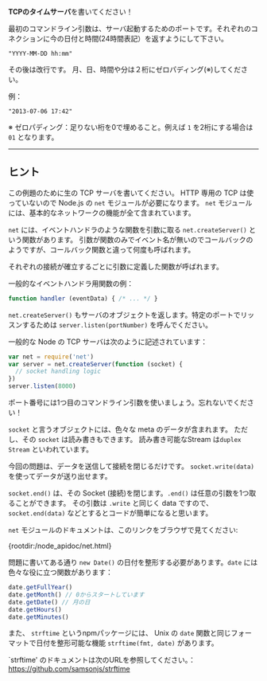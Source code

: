 **TCPのタイムサーバ**を書いてください！

最初のコマンドライン引数は、サーバ起動するためのポートです。それぞれのコネクションに今の日付と時間(24時間表記）を返すようにして下さい。

```
"YYYY-MM-DD hh:mm"
```

その後は改行です。
月、日、時間や分は２桁にゼロパディング(※)してください。

例：

```
"2013-07-06 17:42"
```

※ ゼロパディング：足りない桁を0で埋めること。例えば `1` を2桁にする場合は `01` となります。

----------------------------------------------------------------------
## ヒント

この例題のために生の TCP サーバを書いてください。 HTTP 専用の TCP は使っていないので Node.js の `net` モジュールが必要になります。
`net` モジュールには、基本的なネットワークの機能が全て含まれています。

`net` には、イベントハンドラのような関数を引数に取る `net.createServer()` という関数があります。
引数が関数のみでイベント名が無いのでコールバックのようですが、コールバック関数と違って何度も呼ばれます。

それぞれの接続が確立するごとに引数に定義した関数が呼ばれます。

一般的なイベントハンドラ用関数の例：

```js
function handler (eventData) { /* ... */ }
```

`net.createServer()` もサーバのオブジェクトを返します。特定のポートでリッスンするためは `server.listen(portNumber)` を呼んでください。

一般的な Node の TCP サーバは次のように記述されています：

```js
var net = require('net')
var server = net.createServer(function (socket) {
  // socket handling logic
})
server.listen(8000)
```

ポート番号には1つ目のコマンドライン引数を使いましょう。忘れないでください！

`socket` と言うオブジェクトには、色々な meta のデータが含まれます。
ただし、その `socket` は読み書きもできます。 読み書き可能なStream は`duplex Stream` といわれています。

今回の問題は、データを送信して接続を閉じるだけです。
`socket.write(data)` を使ってデータが送り出せます。

`socket.end()` は、その Socket (接続)を閉じます。`.end()` は任意の引数を1つ取ることができます。
その引数は `.write` と同じく data ですので、`socket.end(data)` などとするとコードが簡単になると思います。

`net` モジュールのドキュメントは、このリンクをブラウザで見てください:

  {rootdir:/node_apidoc/net.html}

問題に書いてある通り `new Date()` の日付を整形する必要があります。`date` には色々な役に立つ関数があります：

```js
date.getFullYear()
date.getMonth() // 0からスタートしています
date.getDate() // 月の日
date.getHours()
date.getMinutes()
```

また、 `strftime` というnpmパッケージには、 Unix の `date` 関数と同じフォーマットで日付を整形可能な機能 `strftime(fmt, date)` があります。

`strftime' のドキュメントは次のURLを参照してください。：https://github.com/samsonjs/strftime
